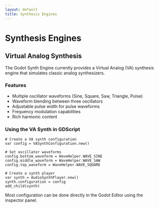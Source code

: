 ```yaml
---
layout: default
title: Synthesis Engines
---
```


# Synthesis Engines

## Virtual Analog Synthesis

The Godot Synth Engine currently provides a Virtual Analog (VA) synthesis engine that simulates classic analog synthesizers.

### Features

- Multiple oscillator waveforms (Sine, Square, Saw, Triangle, Pulse)
- Waveform blending between three oscillators
- Adjustable pulse width for pulse waveforms
- Frequency modulation capabilities
- Rich harmonic content

### Using the VA Synth in GDScript

```gdscript
# Create a VA synth configuration
var config = VASynthConfiguration.new()

# Set oscillator waveforms
config.bottom_waveform = WaveHelper.WAVE_SINE
config.middle_waveform = WaveHelper.WAVE_SAW
config.top_waveform = WaveHelper.WAVE_SQUARE

# Create a synth player
var synth = AudioSynthPlayer.new()
synth.configuration = config
add_child(synth)
```

Most configuration can be done directly in the Godot Editor using the inspector panel.
